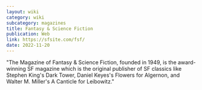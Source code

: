 ```yaml
---
layout: wiki
category: wiki
subcategory: magazines
title: Fantasy & Science Fiction
publication: Web
link: https://sfsite.com/fsf/
date: 2022-11-20
---
```


"The Magazine of Fantasy & Science Fiction, founded in 1949, is the award-winning SF magazine which is the original publisher of SF classics like Stephen King's Dark Tower, Daniel Keyes's Flowers for Algernon, and Walter M. Miller's A Canticle for Leibowitz."
